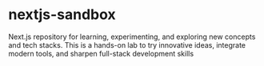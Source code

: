 # nextjs-sandbox
Next.js repository for learning, experimenting, and exploring new concepts and tech stacks. This is a hands-on lab to try innovative ideas, integrate modern tools, and sharpen full-stack development skills
